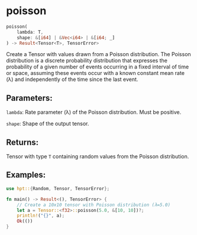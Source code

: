 # poisson
```rust
poisson(
    lambda: T,
    shape: &[i64] | &Vec<i64> | &[i64; _]
) -> Result<Tensor<T>, TensorError>
```
Create a Tensor with values drawn from a Poisson distribution. The Poisson distribution is a discrete probability distribution that expresses the probability of a given number of events occurring in a fixed interval of time or space, assuming these events occur with a known constant mean rate (λ) and independently of the time since the last event.

## Parameters:
`lambda`: Rate parameter (λ) of the Poisson distribution. Must be positive.

`shape`: Shape of the output tensor.

## Returns:
Tensor with type `T` containing random values from the Poisson distribution.

## Examples:
```rust
use hpt::{Random, Tensor, TensorError};

fn main() -> Result<(), TensorError> {
    // Create a 10x10 tensor with Poisson distribution (λ=5.0)
    let a = Tensor::<f32>::poisson(5.0, &[10, 10])?;
    println!("{}", a);
    Ok(())
}
```